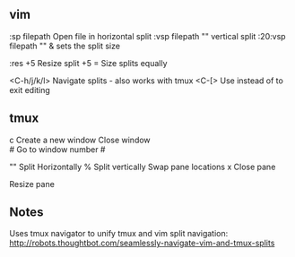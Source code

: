 ## vim

:sp filepath		Open file in horizontal split
:vsp filepath		"" vertical split
:20:vsp filepath	"" & sets the split size

:res +5			Resize split +5
<C-w>=			Size splits equally

<C-h/j/k/l>		Navigate splits - also works with tmux
<C-[>			Use instead of <esc> to exit editing

## tmux
<C-a> c			Create a new window 
<C-d>			Close window 	
<C-a> #			Go to window number #

<C-a> ""		Split Horizontally
<C-a> %			Split vertically
<C-a> <C-o>		Swap pane locations
<C-a> x			Close pane

<C-a> <M-arrow>		Resize pane

## Notes
Uses tmux navigator to unify tmux and vim split navigation:
http://robots.thoughtbot.com/seamlessly-navigate-vim-and-tmux-splits

